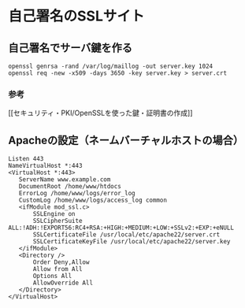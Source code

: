 ﻿# 自己署名のSSLサイト

## 自己署名でサーバ鍵を作る

```clike
openssl genrsa -rand /var/log/maillog -out server.key 1024
openssl req -new -x509 -days 3650 -key server.key > server.crt
```

### 参考
[[セキュリティ・PKI/OpenSSLを使った鍵・証明書の作成]]

## Apacheの設定（ネームバーチャルホストの場合）

```clike
Listen 443
NameVirtualHost *:443
<VirtualHost *:443>
   ServerName www.example.com
   DocumentRoot /home/www/htdocs
   ErrorLog /home/www/logs/error_log
   CustomLog /home/www/logs/access_log common
   <ifModule mod_ssl.c>
       SSLEngine on
       SSLCipherSuite ALL:!ADH:!EXPORT56:RC4+RSA:+HIGH:+MEDIUM:+LOW:+SSLv2:+EXP:+eNULL
       SSLCertificateFile /usr/local/etc/apache22/server.crt
       SSLCertificateKeyFile /usr/local/etc/apache22/server.key
   </ifModule>
   <Directory />
       Order Deny,Allow
       Allow from All
       Options All
       AllowOverride All
   </Directory>
</VirtualHost>
```
